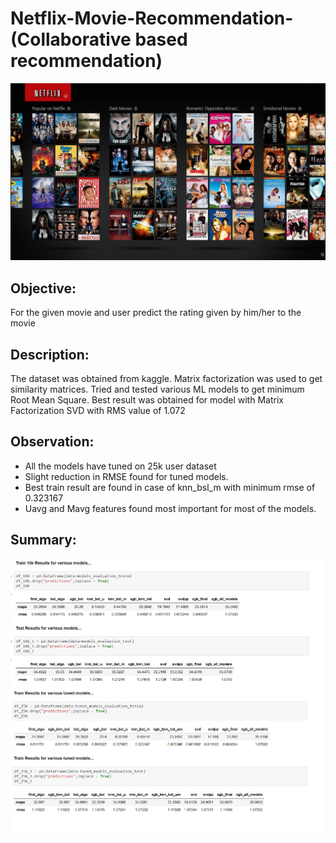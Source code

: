 
Netflix-Movie-Recommendation-(Collaborative based recommendation)
===================================================================

![Netflix](/netflix.jpg)

## Objective: 
For the given movie and user predict the rating given by him/her to the movie

## Description: 
The dataset was obtained from kaggle. Matrix factorization was used to get similarity
matrices. Tried and tested various ML models to get minimum Root Mean Square. Best result was
obtained for model with Matrix Factorization SVD with RMS value of 1.072

## Observation:

* All the models have tuned on 25k user dataset
* Slight reduction in RMSE found for tuned models.
* Best train result are found in case of knn_bsl_m with minimum rmse of 0.323167
* Uavg and Mavg features found most important for most of the models.

## Summary:

![results](/images/results.png)
